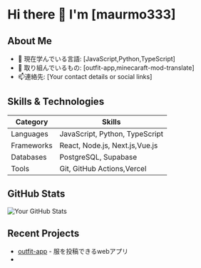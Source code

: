 # Hi there 👋 I'm [maurmo333]

## About Me
- 🌱 現在学んでいる言語: [JavaScript,Python,TypeScript]
- 💼 取り組んでいるもの: [outfit-app,minecaraft-mod-translate]
- 📫連絡先: [Your contact details or social links]

## Skills & Technologies

| Category         | Skills                                  |
|------------------|-----------------------------------------|
| Languages        | JavaScript, Python, TypeScript          |
| Frameworks       | React, Node.js, Next.js,Vue.js          |
| Databases        | PostgreSQL, Supabase                    |
| Tools            | Git, GitHub Actions,Vercel              |

## GitHub Stats
![Your GitHub Stats](https://github-readme-stats.vercel.app/api?username=marumo333&show_icons=true&theme=radical)

## Recent Projects
- [outfit-app](https://outfitapp-delta.vercel.app/) - 服を投稿できるwebアプリ
- 




